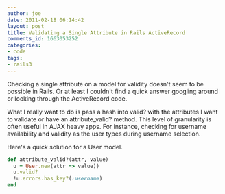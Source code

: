 ```yaml
---
author: joe
date: 2011-02-18 06:14:42
layout: post
title: Validating a Single Attribute in Rails ActiveRecord
comments_id: 1663053252
categories:
- code
tags:
- rails3
---
```


Checking a single attribute on a model for validity doesn't seem to be possible in Rails.  Or at least I couldn't find a quick answer googling around or looking through the ActiveRecord code.

What I really want to do is pass a hash into valid? with the attributes I want to validate or have an attribute_valid? method. This level of granularity is often useful in AJAX heavy apps. For instance, checking for username availability and validity as the user types during username selection.

Here's a quick solution for a User model.

```ruby
def attribute_valid?(attr, value)
  u = User.new(attr => value))
  u.valid?
  !u.errors.has_key?(:username)
end
```
